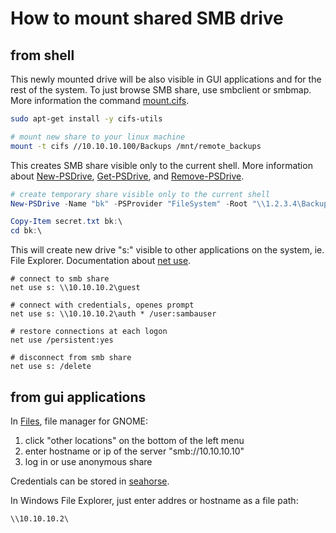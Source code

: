 # How to mount shared SMB drive

## from shell

This newly mounted drive will be also visible in GUI applications and for the rest
of the system. To just browse SMB share, use smbclient or smbmap.
More information the command [mount.cifs](https://linux.die.net/man/8/mount.cifs).

```bash
sudo apt-get install -y cifs-utils

# mount new share to your linux machine
mount -t cifs //10.10.10.100/Backups /mnt/remote_backups
```

This creates SMB share visible only to the current shell. More information about
[New-PSDrive](https://docs.microsoft.com/en-us/powershell/module/microsoft.powershell.management/new-psdrive),
[Get-PSDrive](https://docs.microsoft.com/en-us/powershell/module/microsoft.powershell.management/get-psdrive), 
and [Remove-PSDrive](https://docs.microsoft.com/en-us/powershell/module/microsoft.powershell.management/remove-psdrive).

```powershell
# create temporary share visible only to the current shell
New-PSDrive -Name "bk" -PSProvider "FileSystem" -Root "\\1.2.3.4\Backups"

Copy-Item secret.txt bk:\
cd bk:\
```

This will create new drive "s:" visible to other applications on the system, ie.
File Explorer. Documentation about [net use](https://docs.microsoft.com/en-us/previous-versions/windows/it-pro/windows-server-2012-r2-and-2012/gg651155%28v%3Dws.11%29).

```shell
# connect to smb share
net use s: \\10.10.10.2\guest

# connect with credentials, openes prompt
net use s: \\10.10.10.2\auth * /user:sambauser

# restore connections at each logon
net use /persistent:yes

# disconnect from smb share
net use s: /delete
```

## from gui applications

In [Files](https://wiki.gnome.org/Apps/Files), file manager for GNOME:

1. click "other locations" on the bottom of the left menu
2. enter hostname or ip of the server "smb://10.10.10.10"
3. log in or use anonymous share

Credentials can be stored in [seahorse](https://wiki.gnome.org/Apps/Seahorse).

In Windows File Explorer, just enter addres or hostname as a file path:

```
\\10.10.10.2\
```
